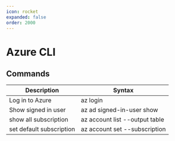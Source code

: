 ```yaml
---
icon: rocket
expanded: false
order: 2000
---
```


# Azure CLI

## Commands

| Description    | Syntax   |
|----------------|----------|
| Log in to Azure | az login |
| Show signed in user | az ad signed-in-user show |
| show all subscription | az account list --output table |
| set default subscription | az account set --subscription <subscription-id> |
